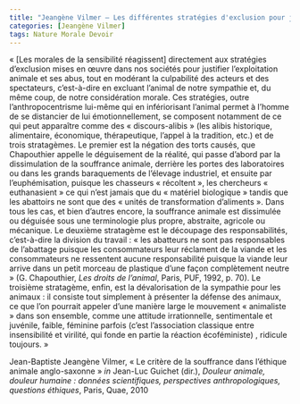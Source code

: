 ```yaml
---
title: "Jeangène Vilmer – Les différentes stratégies d'exclusion pour justifier l'exploitation animale"
categories: [Jeangène Vilmer]
tags: Nature Morale Devoir 
---
```


« [Les morales de la sensibilité réagissent] directement aux stratégies d’exclusion mises en œuvre dans nos sociétés pour justifier l’exploitation animale et ses abus, tout en modérant la culpabilité des acteurs et des spectateurs, c’est-à-dire en excluant l’animal de notre sympathie et, du même coup, de notre considération morale. Ces stratégies, outre l’anthropocentrisme lui-même qui en infériorisant l’animal permet à l’homme de se distancier de lui émotionnellement, se composent notamment de ce qui peut apparaître comme des « discours-alibis » (les alibis historique, alimentaire, économique, thérapeutique, l’appel à la tradition, etc.) et de trois stratagèmes. Le premier est la négation des torts causés, que Chapouthier appelle le déguisement de la réalité, qui passe d’abord par la dissimulation de la souffrance animale, derrière les portes des laboratoires ou dans les grands baraquements de l’élevage industriel, et ensuite par l’euphémisation, puisque les chasseurs « récoltent », les chercheurs « euthanasient » ce qui n’est jamais que du « matériel biologique » tandis que les abattoirs ne sont que des « unités de transformation d’aliments ». Dans tous les cas, et bien d’autres encore, la souffrance animale est dissimulée ou déguisée sous une terminologie plus propre, abstraite, agricole ou mécanique. Le deuxième stratagème est le découpage des responsabilités, c’est-à-dire la division du travail : « les abatteurs ne sont pas responsables de l’abattage puisque les consommateurs leur réclament de la viande et les consommateurs ne ressentent aucune responsabilité puisque la viande leur arrive dans un petit morceau de plastique d’une façon complètement neutre » (G. Chapouthier, _Les droits de l’animal_, Paris, PUF, 1992, p. 70). Le troisième stratagème, enfin, est la dévalorisation de la sympathie pour les animaux : il consiste tout simplement à présenter la défense des animaux, ce que l’on pourrait appeler d’une manière large le mouvement « animaliste » dans son ensemble, comme une attitude irrationnelle, sentimentale et juvénile, faible, féminine parfois (c’est l’association classique entre insensibilité et virilité, qui fonde en partie la réaction écoféministe) , ridicule toujours. »

Jean-Baptiste Jeangène Vilmer, « Le critère de la souffrance dans l’éthique animale anglo-saxonne » _in_ Jean-Luc Guichet (dir.), _Douleur animale, douleur humaine : données scientifiques, perspectives anthropologiques, questions éthiques_, Paris, Quae, 2010
